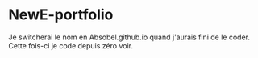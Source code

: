 # NewE-portfolio

Je switcherai le nom en Absobel.github.io quand j'aurais fini de le coder. Cette fois-ci je code depuis zéro voir.
